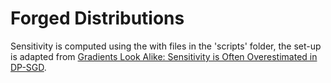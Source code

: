 # Forged Distributions

Sensitivity is computed using the with files in the 'scripts' folder, the set-up is adapted from [Gradients Look Alike: Sensitivity is Often Overestimated in DP-SGD](https://arxiv.org/abs/2307.00310).